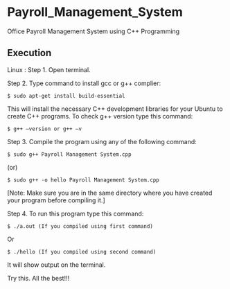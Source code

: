 # Payroll_Management_System
Office Payroll Management System using C++ Programming
## Execution
Linux :
Step 1. Open terminal.

Step 2. Type command to install gcc or g++ complier:
```
$ sudo apt-get install build-essential
```
This will install the necessary C++ development libraries for your Ubuntu to create C++ programs.
To check g++ version type this command:
```
$ g++ –version or g++ –v
```

Step 3. Compile the program using any of the following command:
```
$ sudo g++ Payroll Management System.cpp 
```
(or)
```
$ sudo g++ -o hello Payroll Management System.cpp
```
[Note: Make sure you are in the same directory where you have created your program before compiling it.]

Step 4. To run this program type this command:
```
$ ./a.out (If you compiled using first command)
```
Or
```
$ ./hello (If you compiled using second command)
```
It will show output on the terminal.

Try this. All the best!!!
